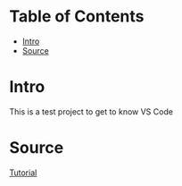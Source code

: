 
# Table of Contents <!-- omit in toc -->
- [Intro](#intro)
- [Source](#source)

# Intro
This is a test project to get to know VS Code
# Source
[Tutorial](https://code.visualstudio.com/docs/sourcecontrol/overview#:~:text=You%20can%20create%20and%20checkout,tags%20in%20the%20current%20repository.)